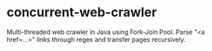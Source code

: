 # concurrent-web-crawler
Multi-threaded web crawler in Java using Fork-Join Pool. Parse "&lt;a href=...>" links through regex and transfer pages recursively.
